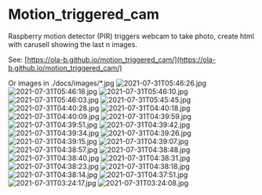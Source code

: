 # Motion_triggered_cam
Raspberry motion detector (PIR) triggers webcam to take photo, create html with carusell showing the last n images.

See: [https://ola-b.github.io/motion_triggered_cam/](https://ola-b.github.io/motion_triggered_cam/)


Or images in ./docs/images/*.jpg
![2021-07-31T05:46:26.jpg](https://github.com/Ola-B/motion_triggered_cam/blob/main/docs/images/2021-07-31T05:46:26.jpg "2021-07-31T05:46:26.jpg")
![2021-07-31T05:46:18.jpg](https://github.com/Ola-B/motion_triggered_cam/blob/main/docs/images/2021-07-31T05:46:18.jpg "2021-07-31T05:46:18.jpg")
![2021-07-31T05:46:10.jpg](https://github.com/Ola-B/motion_triggered_cam/blob/main/docs/images/2021-07-31T05:46:10.jpg "2021-07-31T05:46:10.jpg")
![2021-07-31T05:46:03.jpg](https://github.com/Ola-B/motion_triggered_cam/blob/main/docs/images/2021-07-31T05:46:03.jpg "2021-07-31T05:46:03.jpg")
![2021-07-31T05:45:45.jpg](https://github.com/Ola-B/motion_triggered_cam/blob/main/docs/images/2021-07-31T05:45:45.jpg "2021-07-31T05:45:45.jpg")
![2021-07-31T04:40:28.jpg](https://github.com/Ola-B/motion_triggered_cam/blob/main/docs/images/2021-07-31T04:40:28.jpg "2021-07-31T04:40:28.jpg")
![2021-07-31T04:40:18.jpg](https://github.com/Ola-B/motion_triggered_cam/blob/main/docs/images/2021-07-31T04:40:18.jpg "2021-07-31T04:40:18.jpg")
![2021-07-31T04:40:09.jpg](https://github.com/Ola-B/motion_triggered_cam/blob/main/docs/images/2021-07-31T04:40:09.jpg "2021-07-31T04:40:09.jpg")
![2021-07-31T04:39:59.jpg](https://github.com/Ola-B/motion_triggered_cam/blob/main/docs/images/2021-07-31T04:39:59.jpg "2021-07-31T04:39:59.jpg")
![2021-07-31T04:39:51.jpg](https://github.com/Ola-B/motion_triggered_cam/blob/main/docs/images/2021-07-31T04:39:51.jpg "2021-07-31T04:39:51.jpg")
![2021-07-31T04:39:42.jpg](https://github.com/Ola-B/motion_triggered_cam/blob/main/docs/images/2021-07-31T04:39:42.jpg "2021-07-31T04:39:42.jpg")
![2021-07-31T04:39:34.jpg](https://github.com/Ola-B/motion_triggered_cam/blob/main/docs/images/2021-07-31T04:39:34.jpg "2021-07-31T04:39:34.jpg")
![2021-07-31T04:39:26.jpg](https://github.com/Ola-B/motion_triggered_cam/blob/main/docs/images/2021-07-31T04:39:26.jpg "2021-07-31T04:39:26.jpg")
![2021-07-31T04:39:15.jpg](https://github.com/Ola-B/motion_triggered_cam/blob/main/docs/images/2021-07-31T04:39:15.jpg "2021-07-31T04:39:15.jpg")
![2021-07-31T04:39:07.jpg](https://github.com/Ola-B/motion_triggered_cam/blob/main/docs/images/2021-07-31T04:39:07.jpg "2021-07-31T04:39:07.jpg")
![2021-07-31T04:38:57.jpg](https://github.com/Ola-B/motion_triggered_cam/blob/main/docs/images/2021-07-31T04:38:57.jpg "2021-07-31T04:38:57.jpg")
![2021-07-31T04:38:48.jpg](https://github.com/Ola-B/motion_triggered_cam/blob/main/docs/images/2021-07-31T04:38:48.jpg "2021-07-31T04:38:48.jpg")
![2021-07-31T04:38:40.jpg](https://github.com/Ola-B/motion_triggered_cam/blob/main/docs/images/2021-07-31T04:38:40.jpg "2021-07-31T04:38:40.jpg")
![2021-07-31T04:38:31.jpg](https://github.com/Ola-B/motion_triggered_cam/blob/main/docs/images/2021-07-31T04:38:31.jpg "2021-07-31T04:38:31.jpg")
![2021-07-31T04:38:23.jpg](https://github.com/Ola-B/motion_triggered_cam/blob/main/docs/images/2021-07-31T04:38:23.jpg "2021-07-31T04:38:23.jpg")
![2021-07-31T04:38:18.jpg](https://github.com/Ola-B/motion_triggered_cam/blob/main/docs/images/2021-07-31T04:38:18.jpg "2021-07-31T04:38:18.jpg")
![2021-07-31T04:38:14.jpg](https://github.com/Ola-B/motion_triggered_cam/blob/main/docs/images/2021-07-31T04:38:14.jpg "2021-07-31T04:38:14.jpg")
![2021-07-31T04:37:51.jpg](https://github.com/Ola-B/motion_triggered_cam/blob/main/docs/images/2021-07-31T04:37:51.jpg "2021-07-31T04:37:51.jpg")
![2021-07-31T03:24:17.jpg](https://github.com/Ola-B/motion_triggered_cam/blob/main/docs/images/2021-07-31T03:24:17.jpg "2021-07-31T03:24:17.jpg")
![2021-07-31T03:24:08.jpg](https://github.com/Ola-B/motion_triggered_cam/blob/main/docs/images/2021-07-31T03:24:08.jpg "2021-07-31T03:24:08.jpg")

